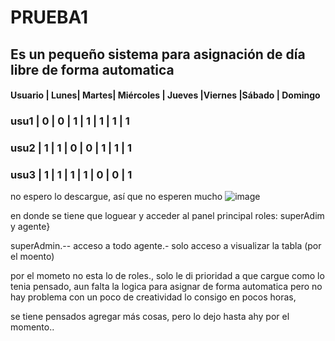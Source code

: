 # PRUEBA1
## Es un pequeño sistema para asignación de día libre de forma automatica

#### Usuario |	Lunes|	Martes|	Miércoles |	Jueves	|Viernes	|Sábado	| Domingo
###  usu1	  |  0	  |  0	  |    1	      |  1	    |  1	     | 1	  |    1
###  usu2	  |  1	  |  1	  |    0	      |  0	    |  1	     | 1	  |    1
###  usu3	  |  1	  |  1	  |    1	      |  1	    |  0	     | 0	  |    1

no espero lo descargue, así que no esperen mucho
![image](https://github.com/user-attachments/assets/5a777df0-fd21-4c8f-9a0b-7375831a3456)

en donde se tiene que loguear y acceder al panel principal
roles: superAdim y agente}

superAdmin.-- acceso a todo
agente.- solo acceso a visualizar la tabla (por el moento)

por el mometo no esta lo de roles., solo le di prioridad a que cargue como lo tenia pensado, aun falta la logica para asignar de forma automatica pero no hay problema con un poco de creatividad lo consigo en pocos horas,

se tiene pensados agregar más cosas, pero lo dejo hasta ahy por el momento..


